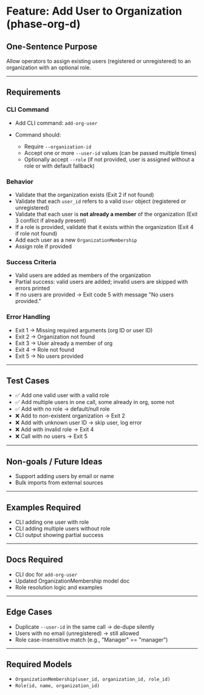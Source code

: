 # Feature: Add User to Organization (phase-org-d)

## One-Sentence Purpose

Allow operators to assign existing users (registered or unregistered) to an organization with an optional role.

---

## Requirements

### CLI Command

- Add CLI command: `add-org-user`
- Command should:

  - Require `--organization-id`
  - Accept one or more `--user-id` values (can be passed multiple times)
  - Optionally accept `--role` (if not provided, user is assigned without a role or with default fallback)

### Behavior

- Validate that the organization exists (Exit 2 if not found)
- Validate that each `user_id` refers to a valid `User` object (registered or unregistered)
- Validate that each user is **not already a member** of the organization (Exit 3 conflict if already present)
- If a role is provided, validate that it exists within the organization (Exit 4 if role not found)
- Add each user as a new `OrganizationMembership`
- Assign role if provided

### Success Criteria

- Valid users are added as members of the organization
- Partial success: valid users are added; invalid users are skipped with errors printed
- If no users are provided → Exit code 5 with message "No users provided."

### Error Handling

- Exit 1 → Missing required arguments (org ID or user ID)
- Exit 2 → Organization not found
- Exit 3 → User already a member of org
- Exit 4 → Role not found
- Exit 5 → No users provided

---

## Test Cases

- ✅ Add one valid user with a valid role
- ✅ Add multiple users in one call, some already in org, some not
- ✅ Add with no role → default/null role
- ❌ Add to non-existent organization → Exit 2
- ❌ Add with unknown user ID → skip user, log error
- ❌ Add with invalid role → Exit 4
- ❌ Call with no users → Exit 5

---

## Non-goals / Future Ideas

- Support adding users by email or name
- Bulk imports from external sources

---

## Examples Required

- CLI adding one user with role
- CLI adding multiple users without role
- CLI output showing partial success

---

## Docs Required

- CLI doc for `add-org-user`
- Updated OrganizationMembership model doc
- Role resolution logic and examples

---

## Edge Cases

- Duplicate `--user-id` in the same call → de-dupe silently
- Users with no email (unregistered) → still allowed
- Role case-insensitive match (e.g., "Manager" == "manager")

---

## Required Models

- `OrganizationMembership(user_id, organization_id, role_id)`
- `Role(id, name, organization_id)`
